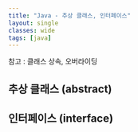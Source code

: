 ```yaml
---
title: "Java - 추상 클래스, 인터페이스"
layout: single
classes: wide
tags: [java]
---
```


참고 : 클래스 상속, 오버라이딩

## 추상 클래스 (abstract)


## 인터페이스 (interface)
